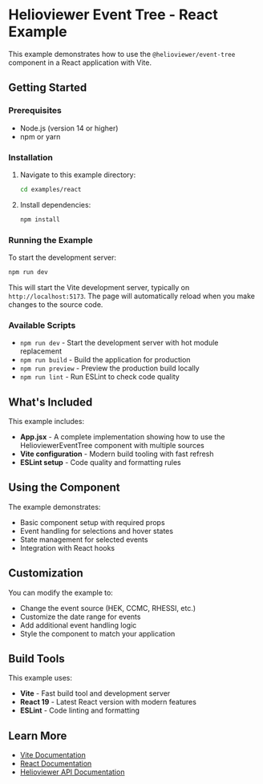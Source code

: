 # Helioviewer Event Tree - React Example

This example demonstrates how to use the `@helioviewer/event-tree` component in a React application with Vite.

## Getting Started

### Prerequisites

- Node.js (version 14 or higher)
- npm or yarn

### Installation

1. Navigate to this example directory:
   ```bash
   cd examples/react
   ```

2. Install dependencies:
   ```bash
   npm install
   ```

### Running the Example

To start the development server:

```bash
npm run dev
```

This will start the Vite development server, typically on `http://localhost:5173`. The page will automatically reload when you make changes to the source code.

### Available Scripts

- `npm run dev` - Start the development server with hot module replacement
- `npm run build` - Build the application for production
- `npm run preview` - Preview the production build locally
- `npm run lint` - Run ESLint to check code quality

## What's Included

This example includes:

- **App.jsx** - A complete implementation showing how to use the HelioviewerEventTree component with multiple sources
- **Vite configuration** - Modern build tooling with fast refresh
- **ESLint setup** - Code quality and formatting rules

## Using the Component

The example demonstrates:

- Basic component setup with required props
- Event handling for selections and hover states
- State management for selected events
- Integration with React hooks

## Customization

You can modify the example to:

- Change the event source (HEK, CCMC, RHESSI, etc.)
- Customize the date range for events
- Add additional event handling logic
- Style the component to match your application

## Build Tools

This example uses:

- **Vite** - Fast build tool and development server
- **React 19** - Latest React version with modern features
- **ESLint** - Code linting and formatting

## Learn More

- [Vite Documentation](https://vitejs.dev/)
- [React Documentation](https://react.dev/)
- [Helioviewer API Documentation](https://api.helioviewer.org/docs/)